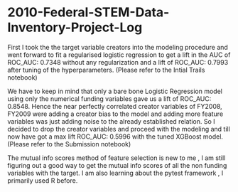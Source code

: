# 2010-Federal-STEM-Data-Inventory-Project-Log
First I took the the target variable creators into the modeling procedure and went forward to fit a regularised logistic regression to get a lift in the AUC of ROC_AUC: 0.7348 without any regularization and a lift of ROC_AUC: 0.7993 after tuning of the hyperparameters.
(Please refer to the Intial Trails notebook)

We have to keep in mind that only a bare bone Logistic Regression model using only the numerical funding variables gave us a lift of ROC_AUC: 0.8548.
Hence the near perfectly correlated creator variables of FY2008, FY2009 were adding a creator bias to the model and adding more feature variables was just adding noise to the already established relation. So I decided to drop the creator variables and proceed with the modeling and till now have got a max lift ROC_AUC: 0.5996 with the tuned XGBoost model. (Please refer to the Submission notebook) 

The mutual info scores method of feature selection is new to me , I am still figuring out a good way to get the mutual info scores of all the non funding variables with the target. I am also learning about the pytest framework , I primarily used R before.
